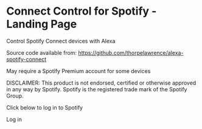 # Connect Control for Spotify - Landing Page

Control Spotify Connect devices with Alexa

Source code available from: https://github.com/thorpelawrence/alexa-spotify-connect

May require a Spotify Premium account for some devices

DISCLAIMER:
This product is not endorsed, certified or otherwise approved in any way by Spotify. Spotify is the registered trade mark of the Spotify Group.

Click below to log in to Spotify

<a id="login-link">Log in</a>

<script src="https://ajax.googleapis.com/ajax/libs/jquery/3.4.0/jquery.min.js"></script>
<script src="https://unpkg.com/@ungap/url-search-params@0.1.2/min.js"></script>
<script>
  params=new URLSearchParams(window.location).entries();
  $("#login-link").attr("href", "https://accounts.spotify.com/authorize?nosignup=true&" + $.param(params));
</script>
